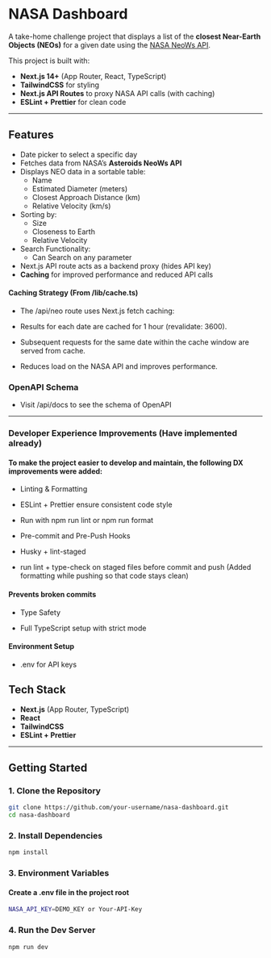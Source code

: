# NASA Dashboard

A take-home challenge project that displays a list of the **closest Near-Earth Objects (NEOs)** for a given date using the [NASA NeoWs API](https://api.nasa.gov/).

This project is built with:

- **Next.js 14+** (App Router, React, TypeScript)
- **TailwindCSS** for styling
- **Next.js API Routes** to proxy NASA API calls (with caching)
- **ESLint + Prettier** for clean code

---

## Features

- Date picker to select a specific day
- Fetches data from NASA’s **Asteroids NeoWs API**
- Displays NEO data in a sortable table:
  - Name
  - Estimated Diameter (meters)
  - Closest Approach Distance (km)
  - Relative Velocity (km/s)
- Sorting by:
  - Size
  - Closeness to Earth
  - Relative Velocity
- Search Functionality:
  - Can Search on any parameter
- Next.js API route acts as a backend proxy (hides API key)
- **Caching** for improved performance and reduced API calls

#### Caching Strategy (From /lib/cache.ts)

- The /api/neo route uses Next.js fetch caching:

- Results for each date are cached for 1 hour (revalidate: 3600).

- Subsequent requests for the same date within the cache window are served from cache.

- Reduces load on the NASA API and improves performance.

### OpenAPI Schema

- Visit /api/docs to see the schema of OpenAPI

---

### Developer Experience Improvements (Have implemented already)

#### To make the project easier to develop and maintain, the following DX improvements were added:

- Linting & Formatting

- ESLint + Prettier ensure consistent code style

- Run with npm run lint or npm run format

- Pre-commit and Pre-Push Hooks

- Husky + lint-staged

- run lint + type-check on staged files before commit and push (Added formatting while pushing so that code stays clean)

#### Prevents broken commits

- Type Safety

- Full TypeScript setup with strict mode

#### Environment Setup

- .env for API keys

## Tech Stack

- **Next.js** (App Router, TypeScript)
- **React**
- **TailwindCSS**
- **ESLint + Prettier**

---

## Getting Started

### 1. Clone the Repository

```bash
git clone https://github.com/your-username/nasa-dashboard.git
cd nasa-dashboard
```

### 2. Install Dependencies

```bash
npm install

```

### 3. Environment Variables

#### Create a .env file in the project root

```bash
NASA_API_KEY=DEMO_KEY or Your-API-Key
```

### 4. Run the Dev Server

```bash
npm run dev
```
